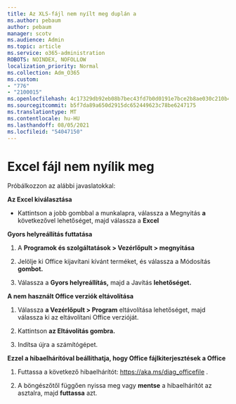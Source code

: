 ```yaml
---
title: Az XLS-fájl nem nyílt meg duplán a
ms.author: pebaum
author: pebaum
manager: scotv
ms.audience: Admin
ms.topic: article
ms.service: o365-administration
ROBOTS: NOINDEX, NOFOLLOW
localization_priority: Normal
ms.collection: Adm_O365
ms.custom:
- "776"
- "2100015"
ms.openlocfilehash: 4c17329db92eb08b7bec43fd7b0d0191e7bce2b8ae030c210b46baf6b76e9bbf
ms.sourcegitcommit: b5f7da89a650d2915dc652449623c78be6247175
ms.translationtype: MT
ms.contentlocale: hu-HU
ms.lasthandoff: 08/05/2021
ms.locfileid: "54047150"
---
```

# <a name="excel-file-doesnt-open"></a>Excel fájl nem nyílik meg

Próbálkozzon az alábbi javaslatokkal:

**Az Excel kiválasztása**

* Kattintson a jobb gombbal a munkalapra, válassza a Megnyitás **a** következővel lehetőséget, majd válassza a **Excel**

**Gyors helyreállítás futtatása**

1. A **Programok és szolgáltatások > Vezérlőpult > megnyitása**

2. Jelölje ki Office kijavítani kívánt terméket, és válassza a Módosítás **gombot.**

3. Válassza a **Gyors helyreállítás,** majd a Javítás **lehetőséget.**

**A nem használt Office verziók eltávolítása**

1. Válassza **a Vezérlőpult > Program** eltávolítása lehetőséget, majd válassza ki az eltávolítani Office verzióját.

2. Kattintson **az Eltávolítás gombra.**

3. Indítsa újra a számítógépet.

**Ezzel a hibaelhárítóval beállíthatja, hogy Office fájlkiterjesztések a Office**

1. Futtassa a következő hibaelhárítót: https://aka.ms/diag_officefile .

2. A böngészőtől  függően nyissa meg vagy **mentse** a hibaelhárítót az asztalra, majd **futtassa** azt.

